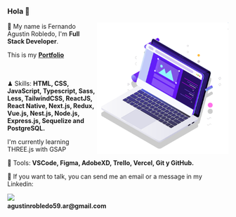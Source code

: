 ### Hola 👋

<img src="pc.svg" min-width="300px" max-width="300px" width="300px" align="right" alt="Computador">

<p align="left"> 
  👋 My name is Fernando Agustin Robledo, I'm <strong>Full Stack Developer</strong>.
</p>
 This is my <a href="https://agustinrobledo.com"><strong>Portfolio</strong></a>
<p align="left">
  <br></br>
 ♟ Skills: <strong>HTML, CSS, JavaScript, Typescript, Sass, Less, TailwindCSS, ReactJS, React Native, Next.js, Redux, Vue.js, Nest.js, Node.js, Express.js,
  Sequelize and PostgreSQL.</strong>
</p>

<p>I'm currently learning THREE.js with GSAP</p>

<p align="left">
 🔧 Tools: <strong>VSCode, Figma, AdobeXD, Trello, Vercel, Git y GitHub.</strong>
</p>

<p align="left">
  💌 If you want to talk, you can send me an email or a message in my Linkedin:
</p>

<p align="left"> 
  <a href="https://www.linkedin.com/in/fernando-agustin-robledo" alt="Linkedin">
    <img src="https://img.shields.io/badge/-Linkedin-1C1C1C?style=for-the-badge&logo=Linkedin&logoColor=00FFFF&link=https://www.linkedin.com/in/iuricode"/>
  </a>
  <br>
  <strong>agustinrobledo59.ar@gmail.com</strong>
</p>

